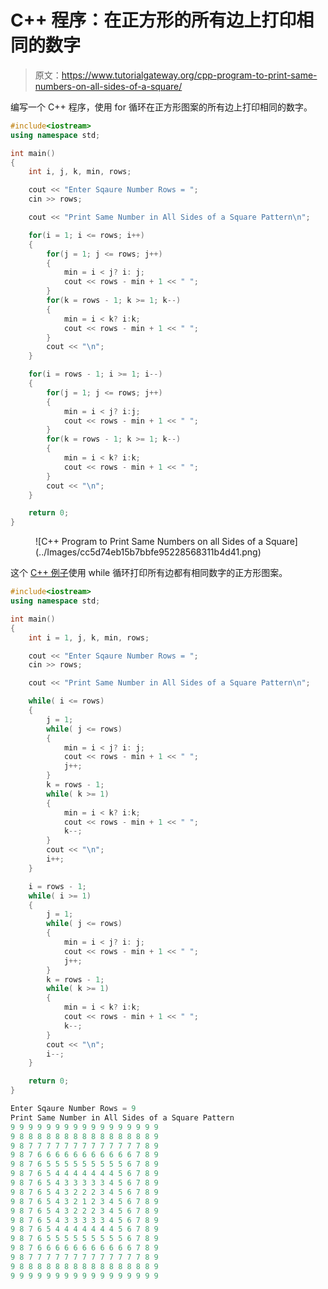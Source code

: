 # C++ 程序：在正方形的所有边上打印相同的数字

> 原文：<https://www.tutorialgateway.org/cpp-program-to-print-same-numbers-on-all-sides-of-a-square/>

编写一个 C++ 程序，使用 for 循环在正方形图案的所有边上打印相同的数字。

```cpp
#include<iostream>
using namespace std;

int main()
{
	int i, j, k, min, rows;

    cout << "Enter Sqaure Number Rows = ";
    cin >> rows;

    cout << "Print Same Number in All Sides of a Square Pattern\n"; 

    for(i = 1; i <= rows; i++)
    {
    	for(j = 1; j <= rows; j++)
		{
            min = i < j? i: j;
            cout << rows - min + 1 << " ";
        }
        for(k = rows - 1; k >= 1; k--)
        {
            min = i < k? i:k;
            cout << rows - min + 1 << " ";
        }
        cout << "\n";
    }	

    for(i = rows - 1; i >= 1; i--)
    {
    	for(j = 1; j <= rows; j++)
		{
            min = i < j? i:j;
            cout << rows - min + 1 << " ";
        }
        for(k = rows - 1; k >= 1; k--)
        {
            min = i < k? i:k;
            cout << rows - min + 1 << " ";
        }
        cout << "\n";
    }

 	return 0;
}
```

<figure class="wp-block-image size-large">![C++ Program to Print Same Numbers on all Sides of a Square](../Images/cc5d74eb15b7bbfe95228568311b4d41.png)</figure>

这个 [C++ 例子](https://www.tutorialgateway.org/cpp-programs/)使用 while 循环打印所有边都有相同数字的正方形图案。

```cpp
#include<iostream>
using namespace std;

int main()
{
	int i = 1, j, k, min, rows;

    cout << "Enter Sqaure Number Rows = ";
    cin >> rows;

    cout << "Print Same Number in All Sides of a Square Pattern\n"; 

    while( i <= rows)
    {
        j = 1;
    	while( j <= rows)
		{
            min = i < j? i: j;
            cout << rows - min + 1 << " ";
            j++;
        }
        k = rows - 1;
        while( k >= 1)
        {
            min = i < k? i:k;
            cout << rows - min + 1 << " ";
            k--;
        }
        cout << "\n";
        i++;
    }	

    i = rows - 1;
    while( i >= 1)
    {
    	j = 1;
    	while( j <= rows)
		{
            min = i < j? i: j;
            cout << rows - min + 1 << " ";
            j++;
        }
        k = rows - 1;
        while( k >= 1)
        {
            min = i < k? i:k;
            cout << rows - min + 1 << " ";
            k--;
        }
        cout << "\n";
        i--;
    }

 	return 0;
}
```

```cpp
Enter Sqaure Number Rows = 9
Print Same Number in All Sides of a Square Pattern
9 9 9 9 9 9 9 9 9 9 9 9 9 9 9 9 9 
9 8 8 8 8 8 8 8 8 8 8 8 8 8 8 8 9 
9 8 7 7 7 7 7 7 7 7 7 7 7 7 7 8 9 
9 8 7 6 6 6 6 6 6 6 6 6 6 6 7 8 9 
9 8 7 6 5 5 5 5 5 5 5 5 5 6 7 8 9 
9 8 7 6 5 4 4 4 4 4 4 4 5 6 7 8 9 
9 8 7 6 5 4 3 3 3 3 3 4 5 6 7 8 9 
9 8 7 6 5 4 3 2 2 2 3 4 5 6 7 8 9 
9 8 7 6 5 4 3 2 1 2 3 4 5 6 7 8 9 
9 8 7 6 5 4 3 2 2 2 3 4 5 6 7 8 9 
9 8 7 6 5 4 3 3 3 3 3 4 5 6 7 8 9 
9 8 7 6 5 4 4 4 4 4 4 4 5 6 7 8 9 
9 8 7 6 5 5 5 5 5 5 5 5 5 6 7 8 9 
9 8 7 6 6 6 6 6 6 6 6 6 6 6 7 8 9 
9 8 7 7 7 7 7 7 7 7 7 7 7 7 7 8 9 
9 8 8 8 8 8 8 8 8 8 8 8 8 8 8 8 9 
9 9 9 9 9 9 9 9 9 9 9 9 9 9 9 9 9 
```